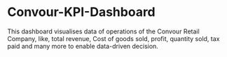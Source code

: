 # Convour-KPI-Dashboard
This dashboard visualises data of operations of the Convour Retail Company, like, total revenue, Cost of goods sold, profit, quantity sold, tax paid and many more to enable data-driven decision.
